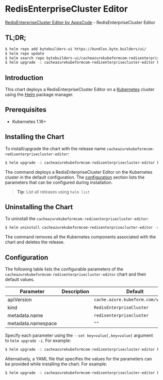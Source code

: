 # RedisEnterpriseCluster Editor

[RedisEnterpriseCluster Editor by AppsCode](https://byte.builders) - RedisEnterpriseCluster Editor

## TL;DR;

```bash
$ helm repo add bytebuilders-ui https://bundles.byte.builders/ui/
$ helm repo update
$ helm search repo bytebuilders-ui/cacheazurekubeformcom-redisenterprisecluster-editor --version=v0.4.16
$ helm upgrade -i cacheazurekubeformcom-redisenterprisecluster-editor bytebuilders-ui/cacheazurekubeformcom-redisenterprisecluster-editor -n default --create-namespace --version=v0.4.16
```

## Introduction

This chart deploys a RedisEnterpriseCluster Editor on a [Kubernetes](http://kubernetes.io) cluster using the [Helm](https://helm.sh) package manager.

## Prerequisites

- Kubernetes 1.16+

## Installing the Chart

To install/upgrade the chart with the release name `cacheazurekubeformcom-redisenterprisecluster-editor`:

```bash
$ helm upgrade -i cacheazurekubeformcom-redisenterprisecluster-editor bytebuilders-ui/cacheazurekubeformcom-redisenterprisecluster-editor -n default --create-namespace --version=v0.4.16
```

The command deploys a RedisEnterpriseCluster Editor on the Kubernetes cluster in the default configuration. The [configuration](#configuration) section lists the parameters that can be configured during installation.

> **Tip**: List all releases using `helm list`

## Uninstalling the Chart

To uninstall the `cacheazurekubeformcom-redisenterprisecluster-editor`:

```bash
$ helm uninstall cacheazurekubeformcom-redisenterprisecluster-editor -n default
```

The command removes all the Kubernetes components associated with the chart and deletes the release.

## Configuration

The following table lists the configurable parameters of the `cacheazurekubeformcom-redisenterprisecluster-editor` chart and their default values.

|     Parameter      | Description |                    Default                     |
|--------------------|-------------|------------------------------------------------|
| apiVersion         |             | <code>cache.azure.kubeform.com/v1alpha1</code> |
| kind               |             | <code>RedisEnterpriseCluster</code>            |
| metadata.name      |             | <code>redisenterprisecluster</code>            |
| metadata.namespace |             | <code>""</code>                                |


Specify each parameter using the `--set key=value[,key=value]` argument to `helm upgrade -i`. For example:

```bash
$ helm upgrade -i cacheazurekubeformcom-redisenterprisecluster-editor bytebuilders-ui/cacheazurekubeformcom-redisenterprisecluster-editor -n default --create-namespace --version=v0.4.16 --set apiVersion=cache.azure.kubeform.com/v1alpha1
```

Alternatively, a YAML file that specifies the values for the parameters can be provided while
installing the chart. For example:

```bash
$ helm upgrade -i cacheazurekubeformcom-redisenterprisecluster-editor bytebuilders-ui/cacheazurekubeformcom-redisenterprisecluster-editor -n default --create-namespace --version=v0.4.16 --values values.yaml
```
